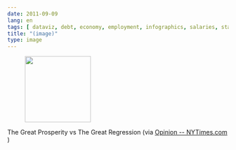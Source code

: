 ```yaml
---
date: 2011-09-09
lang: en
tags: [ dataviz, debt, economy, employment, infographics, salaries, statistics, usa ]
title: "(image)"
type: image
---
```


<figure>
<a
href="https://hugo.ferreira.cc/the-great-prosperity-vs-the-great-regression-via/attachment/982/"
rel="attachment"><img
src="/wp-content/uploads/2011/09/tumblr_lr9h9cygTT1qz82meo1_1280-150x150.jpg"
width="150" height="150" /></a></figure>

The Great Prosperity vs The Great Regression (via [Opinion
-- NYTimes.com](https://www.nytimes.com/imagepages/2011/09/04/opinion/04reich-graphic.html)
)

